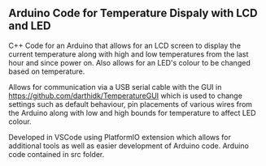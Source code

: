 ## Arduino Code for Temperature Dispaly with LCD and LED

C++ Code for an Arduino that allows for an LCD screen to display the current temperature along with high and low temperatures from the last hour and since power on. Also allows for an LED's colour to be changed based on temperature.

Allows for communication via a USB serial cable with the GUI in https://github.com/darthidk/TemperatureGUI which is used to change settings such as default behaviour, pin placements of various wires from the Arduino along with low and high bounds for temperature to affect LED colour.

Developed in VSCode using PlatformIO extension which allows for additional tools as well as easier development of Arduino code. Arduino code contained in src folder.
